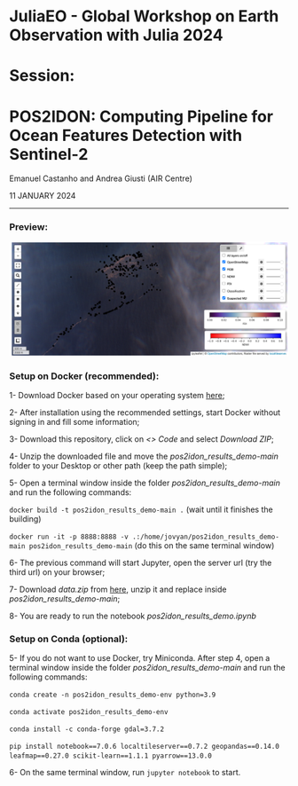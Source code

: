 # JuliaEO - Global Workshop on Earth Observation with Julia 2024

# Session: 
# POS2IDON: Computing Pipeline for Ocean Features Detection with Sentinel-2

Emanuel Castanho and Andrea Giusti (AIR Centre)

11 JANUARY 2024

<hr>

### Preview:

![preview](imgs/preview.png)

### Setup on Docker (recommended):
1- Download Docker based on your operating system [here](https://www.docker.com/get-started/);

2- After installation using the recommended settings, start Docker without signing in and fill some information;

3- Download this repository, click on *<> Code* and select *Download ZIP*;

4- Unzip the downloaded file and move the *pos2idon\_results\_demo-main* folder to your Desktop or other path (keep the path simple);

5- Open a terminal window inside the folder *pos2idon\_results\_demo-main* and run the following commands: 

`docker build -t pos2idon_results_demo-main .` (wait until it finishes the building)

`docker run -it -p 8888:8888 -v .:/home/jovyan/pos2idon_results_demo-main pos2idon_results_demo-main` (do this on the same terminal window)

6- The previous command will start Jupyter, open the server url (try the third url) on your browser; 

7- Download *data.zip* from [here](https://drive.google.com/file/d/1wUkxcblsUzBg3uwzV6KUq1oAB0eGvYfI/view?usp=share_link), unzip it and replace inside *pos2idon\_results\_demo-main*;

8- You are ready to run the notebook *pos2idon\_results\_demo.ipynb*

### Setup on Conda (optional):
5- If you do not want to use Docker, try Miniconda. After step 4, open a terminal window inside the folder *pos2idon\_results\_demo-main* and run the following commands:

`conda create -n pos2idon_results_demo-env python=3.9`

`conda activate pos2idon_results_demo-env`

`conda install -c conda-forge gdal=3.7.2`

`pip install notebook==7.0.6 localtileserver==0.7.2 geopandas==0.14.0 leafmap==0.27.0 scikit-learn==1.1.1 pyarrow==13.0.0`

6- On the same terminal window, run `jupyter notebook` to start.








